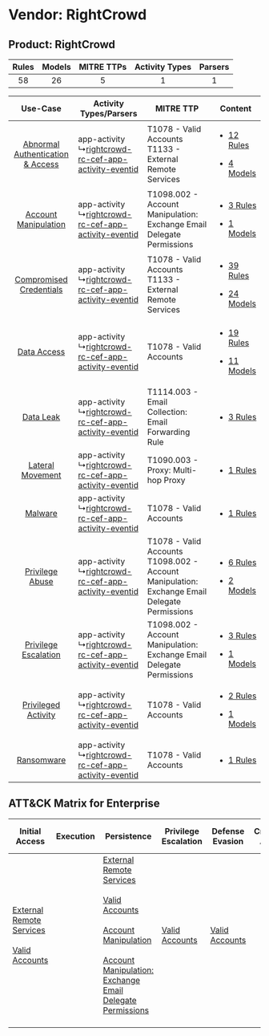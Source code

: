 Vendor: RightCrowd
==================
Product: RightCrowd
-------------------
| Rules | Models | MITRE TTPs | Activity Types | Parsers |
|:-----:|:------:|:----------:|:--------------:|:-------:|
|  58   |   26   |     5      |       1        |    1    |

|    Use-Case    | Activity Types/Parsers    | MITRE TTP    | Content    |
|:----:| ---- | ---- | ---- |
| [Abnormal Authentication & Access](../../../UseCases/uc_abnormal_authentication_&_access.md) |  app-activity<br> ↳[rightcrowd-rc-cef-app-activity-eventid](Ps/pC_rightcrowdrccefappactivityeventid.md)<br> | T1078 - Valid Accounts<br>T1133 - External Remote Services<br>    | [<ul><li>12 Rules</li></ul><ul><li>4 Models</li></ul>](RM/r_m_rightcrowd_rightcrowd_Abnormal_Authentication_&_Access.md) |
|    [Account Manipulation](../../../UseCases/uc_account_manipulation.md)    |  app-activity<br> ↳[rightcrowd-rc-cef-app-activity-eventid](Ps/pC_rightcrowdrccefappactivityeventid.md)<br> | T1098.002 - Account Manipulation: Exchange Email Delegate Permissions<br>    | [<ul><li>3 Rules</li></ul><ul><li>1 Models</li></ul>](RM/r_m_rightcrowd_rightcrowd_Account_Manipulation.md)    |
|          [Compromised Credentials](../../../UseCases/uc_compromised_credentials.md)          |  app-activity<br> ↳[rightcrowd-rc-cef-app-activity-eventid](Ps/pC_rightcrowdrccefappactivityeventid.md)<br> | T1078 - Valid Accounts<br>T1133 - External Remote Services<br>    | [<ul><li>39 Rules</li></ul><ul><li>24 Models</li></ul>](RM/r_m_rightcrowd_rightcrowd_Compromised_Credentials.md)         |
|    [Data Access](../../../UseCases/uc_data_access.md)    |  app-activity<br> ↳[rightcrowd-rc-cef-app-activity-eventid](Ps/pC_rightcrowdrccefappactivityeventid.md)<br> | T1078 - Valid Accounts<br>    | [<ul><li>19 Rules</li></ul><ul><li>11 Models</li></ul>](RM/r_m_rightcrowd_rightcrowd_Data_Access.md)    |
|    [Data Leak](../../../UseCases/uc_data_leak.md)    |  app-activity<br> ↳[rightcrowd-rc-cef-app-activity-eventid](Ps/pC_rightcrowdrccefappactivityeventid.md)<br> | T1114.003 - Email Collection: Email Forwarding Rule<br>    | [<ul><li>3 Rules</li></ul>](RM/r_m_rightcrowd_rightcrowd_Data_Leak.md)    |
|    [Lateral Movement](../../../UseCases/uc_lateral_movement.md)    |  app-activity<br> ↳[rightcrowd-rc-cef-app-activity-eventid](Ps/pC_rightcrowdrccefappactivityeventid.md)<br> | T1090.003 - Proxy: Multi-hop Proxy<br>    | [<ul><li>1 Rules</li></ul>](RM/r_m_rightcrowd_rightcrowd_Lateral_Movement.md)    |
|    [Malware](../../../UseCases/uc_malware.md)    |  app-activity<br> ↳[rightcrowd-rc-cef-app-activity-eventid](Ps/pC_rightcrowdrccefappactivityeventid.md)<br> | T1078 - Valid Accounts<br>    | [<ul><li>1 Rules</li></ul>](RM/r_m_rightcrowd_rightcrowd_Malware.md)    |
|    [Privilege Abuse](../../../UseCases/uc_privilege_abuse.md)    |  app-activity<br> ↳[rightcrowd-rc-cef-app-activity-eventid](Ps/pC_rightcrowdrccefappactivityeventid.md)<br> | T1078 - Valid Accounts<br>T1098.002 - Account Manipulation: Exchange Email Delegate Permissions<br> | [<ul><li>6 Rules</li></ul><ul><li>2 Models</li></ul>](RM/r_m_rightcrowd_rightcrowd_Privilege_Abuse.md)    |
|    [Privilege Escalation](../../../UseCases/uc_privilege_escalation.md)    |  app-activity<br> ↳[rightcrowd-rc-cef-app-activity-eventid](Ps/pC_rightcrowdrccefappactivityeventid.md)<br> | T1098.002 - Account Manipulation: Exchange Email Delegate Permissions<br>    | [<ul><li>3 Rules</li></ul><ul><li>1 Models</li></ul>](RM/r_m_rightcrowd_rightcrowd_Privilege_Escalation.md)    |
|    [Privileged Activity](../../../UseCases/uc_privileged_activity.md)    |  app-activity<br> ↳[rightcrowd-rc-cef-app-activity-eventid](Ps/pC_rightcrowdrccefappactivityeventid.md)<br> | T1078 - Valid Accounts<br>    | [<ul><li>2 Rules</li></ul><ul><li>1 Models</li></ul>](RM/r_m_rightcrowd_rightcrowd_Privileged_Activity.md)    |
|    [Ransomware](../../../UseCases/uc_ransomware.md)    |  app-activity<br> ↳[rightcrowd-rc-cef-app-activity-eventid](Ps/pC_rightcrowdrccefappactivityeventid.md)<br> | T1078 - Valid Accounts<br>    | [<ul><li>1 Rules</li></ul>](RM/r_m_rightcrowd_rightcrowd_Ransomware.md)    |

ATT&CK Matrix for Enterprise
----------------------------
| Initial Access                                                                                                                                   | Execution | Persistence                                                                                                                                                                                                                                                                                                                                 | Privilege Escalation                                                | Defense Evasion                                                     | Credential Access | Discovery | Lateral Movement | Collection                                                                                                                                                            | Command and Control                                                                                                                       | Exfiltration | Impact |
| ------------------------------------------------------------------------------------------------------------------------------------------------ | --------- | ------------------------------------------------------------------------------------------------------------------------------------------------------------------------------------------------------------------------------------------------------------------------------------------------------------------------------------------- | ------------------------------------------------------------------- | ------------------------------------------------------------------- | ----------------- | --------- | ---------------- | --------------------------------------------------------------------------------------------------------------------------------------------------------------------- | ----------------------------------------------------------------------------------------------------------------------------------------- | ------------ | ------ |
| [External Remote Services](https://attack.mitre.org/techniques/T1133)<br><br>[Valid Accounts](https://attack.mitre.org/techniques/T1078)<br><br> |           | [External Remote Services](https://attack.mitre.org/techniques/T1133)<br><br>[Valid Accounts](https://attack.mitre.org/techniques/T1078)<br><br>[Account Manipulation](https://attack.mitre.org/techniques/T1098)<br><br>[Account Manipulation: Exchange Email Delegate Permissions](https://attack.mitre.org/techniques/T1098/002)<br><br> | [Valid Accounts](https://attack.mitre.org/techniques/T1078)<br><br> | [Valid Accounts](https://attack.mitre.org/techniques/T1078)<br><br> |                   |           |                  | [Email Collection](https://attack.mitre.org/techniques/T1114)<br><br>[Email Collection: Email Forwarding Rule](https://attack.mitre.org/techniques/T1114/003)<br><br> | [Proxy: Multi-hop Proxy](https://attack.mitre.org/techniques/T1090/003)<br><br>[Proxy](https://attack.mitre.org/techniques/T1090)<br><br> |              |        |